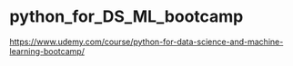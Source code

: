 # python_for_DS_ML_bootcamp

https://www.udemy.com/course/python-for-data-science-and-machine-learning-bootcamp/
